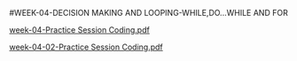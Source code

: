 #WEEK-04-DECISION MAKING AND LOOPING-WHILE,DO...WHILE AND FOR

[week-04-Practice Session Coding.pdf](https://github.com/user-attachments/files/18401192/week-04-Practice.Session.Coding.pdf)

[week-04-02-Practice Session Coding.pdf](https://github.com/user-attachments/files/18401194/week-04-02-Practice.Session.Coding.pdf)
